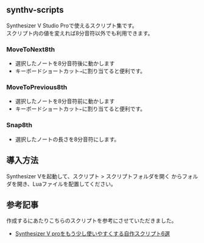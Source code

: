 ## synthv-scripts
Synthesizer V Studio Proで使えるスクリプト集です。  
スクリプト内の値を変えれば8分音符以外でも利用できます。
### MoveToNext8th
- 選択したノートを8分音符後に動かします
- キーボードショートカット`→`に割り当てると便利です。
### MoveToPrevious8th
- 選択したノートを8分音符前に動かします
- キーボードショートカット`←`に割り当てると便利です。
### Snap8th
- 選択したノートの長さを8分音符にします。
## 導入方法
Synthesizer Vを起動して、スクリプト > スクリプトフォルダを開く からフォルダを開き、Luaファイルを配置してください。
## 参考記事
作成するにあたりこちらのスクリプトを参考にさせていただきました。
- [Synthesizer V proをもう少し使いやすくする自作スクリプト6選](https://note.com/rem_maysick/n/n0a6eb88a1145)